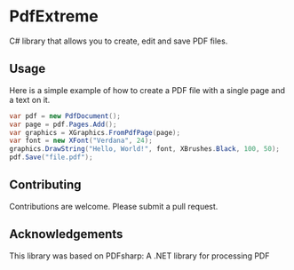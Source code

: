 # PdfExtreme
C# library that allows you to create, edit and save PDF files.

## Usage
Here is a simple example of how to create a PDF file with a single page and a text on it.
```csharp
var pdf = new PdfDocument();
var page = pdf.Pages.Add();
var graphics = XGraphics.FromPdfPage(page);
var font = new XFont("Verdana", 24);
graphics.DrawString("Hello, World!", font, XBrushes.Black, 100, 50);
pdf.Save("file.pdf");
```

## Contributing
Contributions are welcome. Please submit a pull request.

## Acknowledgements
This library was based on PDFsharp: A .NET library for processing PDF
